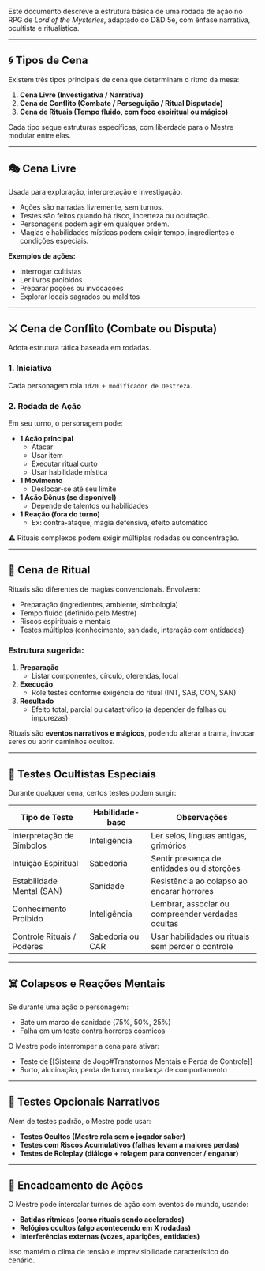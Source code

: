 
Este documento descreve a estrutura básica de uma rodada de ação no RPG de *Lord of the Mysteries*, adaptado do D&D 5e, com ênfase narrativa, ocultista e ritualística.

---

## 🌀 Tipos de Cena

Existem três tipos principais de cena que determinam o ritmo da mesa:

1. **Cena Livre (Investigativa / Narrativa)**
2. **Cena de Conflito (Combate / Perseguição / Ritual Disputado)**
3. **Cena de Rituais (Tempo fluido, com foco espiritual ou mágico)**

Cada tipo segue estruturas específicas, com liberdade para o Mestre modular entre elas.

---

## 🎭 Cena Livre

Usada para exploração, interpretação e investigação.

- Ações são narradas livremente, sem turnos.
- Testes são feitos quando há risco, incerteza ou ocultação.
- Personagens podem agir em qualquer ordem.
- Magias e habilidades místicas podem exigir tempo, ingredientes e condições especiais.

**Exemplos de ações:**
- Interrogar cultistas
- Ler livros proibidos
- Preparar poções ou invocações
- Explorar locais sagrados ou malditos

---

## ⚔️ Cena de Conflito (Combate ou Disputa)

Adota estrutura tática baseada em rodadas.

### 1. Iniciativa
Cada personagem rola `1d20 + modificador de Destreza`.

### 2. Rodada de Ação

Em seu turno, o personagem pode:

- **1 Ação principal**
  - Atacar
  - Usar item
  - Executar ritual curto
  - Usar habilidade mística
- **1 Movimento**
  - Deslocar-se até seu limite
- **1 Ação Bônus (se disponível)**
  - Depende de talentos ou habilidades
- **1 Reação (fora do turno)**
  - Ex: contra-ataque, magia defensiva, efeito automático

⚠️ Rituais complexos podem exigir múltiplas rodadas ou concentração.

---

## 🔮 Cena de Ritual

Rituais são diferentes de magias convencionais. Envolvem:

- Preparação (ingredientes, ambiente, simbologia)
- Tempo fluido (definido pelo Mestre)
- Riscos espirituais e mentais
- Testes múltiplos (conhecimento, sanidade, interação com entidades)

### Estrutura sugerida:

1. **Preparação**
   - Listar componentes, círculo, oferendas, local
2. **Execução**
   - Role testes conforme exigência do ritual (INT, SAB, CON, SAN)
3. **Resultado**
   - Efeito total, parcial ou catastrófico (a depender de falhas ou impurezas)

Rituais são **eventos narrativos e mágicos**, podendo alterar a trama, invocar seres ou abrir caminhos ocultos.

---

## 🧠 Testes Ocultistas Especiais

Durante qualquer cena, certos testes podem surgir:

| Tipo de Teste              | Habilidade-base  | Observações                                       |
| -------------------------- | ---------------- | ------------------------------------------------- |
| Interpretação de Símbolos  | Inteligência     | Ler selos, línguas antigas, grimórios             |
| Intuição Espiritual        | Sabedoria        | Sentir presença de entidades ou distorções        |
| Estabilidade Mental (SAN)  | Sanidade         | Resistência ao colapso ao encarar horrores        |
| Conhecimento Proibido      | Inteligência     | Lembrar, associar ou compreender verdades ocultas |
| Controle Rituais / Poderes | Sabedoria ou CAR | Usar habilidades ou rituais sem perder o controle |

---

## ☠️ Colapsos e Reações Mentais

Se durante uma ação o personagem:

- Bate um marco de sanidade (75%, 50%, 25%)
- Falha em um teste contra horrores cósmicos

O Mestre pode interromper a cena para ativar:

- Teste de [[Sistema de Jogo#Transtornos Mentais e Perda de Controle]]
- Surto, alucinação, perda de turno, mudança de comportamento

---

## 🎲 Testes Opcionais Narrativos

Além de testes padrão, o Mestre pode usar:

- **Testes Ocultos (Mestre rola sem o jogador saber)**
- **Testes com Riscos Acumulativos (falhas levam a maiores perdas)**
- **Testes de Roleplay (diálogo + rolagem para convencer / enganar)**

---

## 🧩 Encadeamento de Ações

O Mestre pode intercalar turnos de ação com eventos do mundo, usando:

- **Batidas rítmicas (como rituais sendo acelerados)**
- **Relógios ocultos (algo acontecendo em X rodadas)**
- **Interferências externas (vozes, aparições, entidades)**

Isso mantém o clima de tensão e imprevisibilidade característico do cenário.


